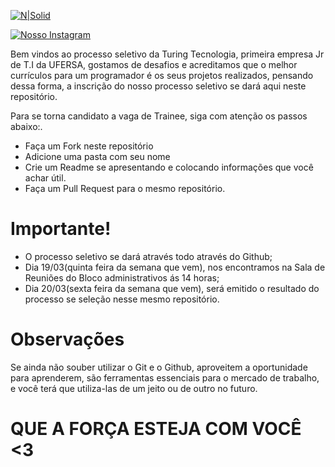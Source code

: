 [![N|Solid](https://www.turingtecnologia.com/assets/img/logo.png)](https://www.turingtecnologia.com)

[![Nosso Instagram](https://img.icons8.com/cute-clipart/64/000000/instagram-new.png)](https://www.instagram.com/turingtecnologia/)

Bem vindos ao processo seletivo da Turing Tecnologia, primeira empresa Jr de T.I da UFERSA, gostamos de desafios e acreditamos que  o melhor currículos para um programador é os seus projetos realizados, pensando dessa forma, a inscrição do nosso processo seletivo se dará  aqui neste repositório.

Para se torna candidato a vaga de Trainee, siga com atenção os passos abaixo:.

  - Faça um Fork neste repositório 
  - Adicione uma pasta com seu nome
  - Crie um Readme se apresentando e colocando informações que você achar útil.
 - Faça um Pull Request para o mesmo repositório.
# Importante!
  - O processo seletivo se dará através todo através do Github;
  - Dia 19/03(quinta feira da semana que vem), nos encontramos na Sala de Reuniões do Bloco administrativos ás 14 horas;
- Dia 20/03(sexta feira da semana que vem), será emitido o resultado do processo se seleção nesse mesmo repositório.

# Observações
Se ainda não souber utilizar o Git e o Github, aproveitem a oportunidade para aprenderem, são ferramentas essenciais para o mercado de trabalho, e você terá que utiliza-las de um jeito ou de outro no futuro.

# QUE A FORÇA ESTEJA COM VOCÊ <3
